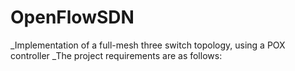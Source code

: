 # OpenFlowSDN
_Implementation of a full-mesh three switch topology, using a POX controller
_The project requirements are as follows:
